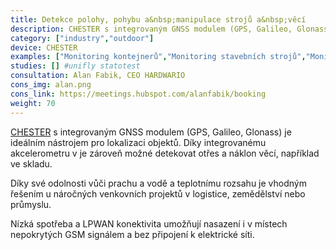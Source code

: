 ```yaml
---
title: Detekce polohy, pohybu a&nbsp;manipulace strojů a&nbsp;věcí
description: CHESTER s integrovaným GNSS modulem (GPS, Galileo, Glonass) je ideálním nástrojem pro lokalizaci objektů v logistice, zemědělství nebo průmyslu.
category: ["industry","outdoor"]
device: CHESTER
examples: ["Monitoring kontejnerů","Monitoring stavebních strojů","Monitoring mobilních toalet","Monitoring objemných předmětů ve&nbsp;venkovních skladech"]
studies: [] #unifly statotest
consultation: Alan Fabik, CEO HARDWARIO
cons_img: alan.png
cons_link: https://meetings.hubspot.com/alanfabik/booking
weight: 70
---
```


[CHESTER](/cs/chester/) s integrovaným GNSS modulem (GPS, Galileo, Glonass) je ideálním nástrojem pro lokalizaci objektů. Díky integrovanému akcelerometru v je zároveň možné detekovat otřes a náklon věcí, například ve skladu.

Díky své odolnosti vůči prachu a vodě a teplotnímu rozsahu je vhodným řešením u náročných venkovních projektů v logistice, zemědělství nebo průmyslu.

Nízká spotřeba a LPWAN konektivita umožňují nasazení i v místech nepokrytých GSM signálem a bez připojení k elektrické síti.
